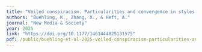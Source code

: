 ```yaml
---
title: "Veiled conspiracism. Particularities and convergence in styles and functions of conspiracy-related communication across digital platforms"
authors: "Buehling, K., Zhang, X., & Heft, A."
journal: "New Media & Society"
year: 2025
link: "https://doi.org/10.1177/1461444825131575"
pdf: /public/buehling-et-al-2025-veiled-conspiracism-particularities-and-convergence-in-the-styles-and-functions-of-conspiracy.pdf
---
```

